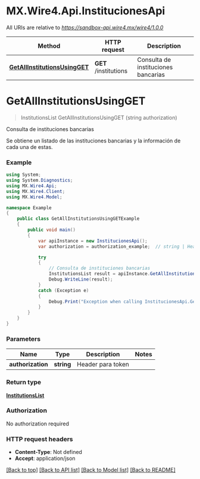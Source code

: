 # MX.Wire4.Api.InstitucionesApi

All URIs are relative to *https://sandbox-api.wire4.mx/wire4/1.0.0*

Method | HTTP request | Description
------------- | ------------- | -------------
[**GetAllInstitutionsUsingGET**](InstitucionesApi.md#getallinstitutionsusingget) | **GET** /institutions | Consulta de instituciones bancarias

<a name="getallinstitutionsusingget"></a>
# **GetAllInstitutionsUsingGET**
> InstitutionsList GetAllInstitutionsUsingGET (string authorization)

Consulta de instituciones bancarias

Se obtiene un listado de las instituciones bancarias y la información de cada una de estas.

### Example
```csharp
using System;
using System.Diagnostics;
using MX.Wire4.Api;
using MX.Wire4.Client;
using MX.Wire4.Model;

namespace Example
{
    public class GetAllInstitutionsUsingGETExample
    {
        public void main()
        {
            var apiInstance = new InstitucionesApi();
            var authorization = authorization_example;  // string | Header para token

            try
            {
                // Consulta de instituciones bancarias
                InstitutionsList result = apiInstance.GetAllInstitutionsUsingGET(authorization);
                Debug.WriteLine(result);
            }
            catch (Exception e)
            {
                Debug.Print("Exception when calling InstitucionesApi.GetAllInstitutionsUsingGET: " + e.Message );
            }
        }
    }
}
```

### Parameters

Name | Type | Description  | Notes
------------- | ------------- | ------------- | -------------
 **authorization** | **string**| Header para token | 

### Return type

[**InstitutionsList**](InstitutionsList.md)

### Authorization

No authorization required

### HTTP request headers

 - **Content-Type**: Not defined
 - **Accept**: application/json

[[Back to top]](#) [[Back to API list]](../README.md#documentation-for-api-endpoints) [[Back to Model list]](../README.md#documentation-for-models) [[Back to README]](../README.md)
